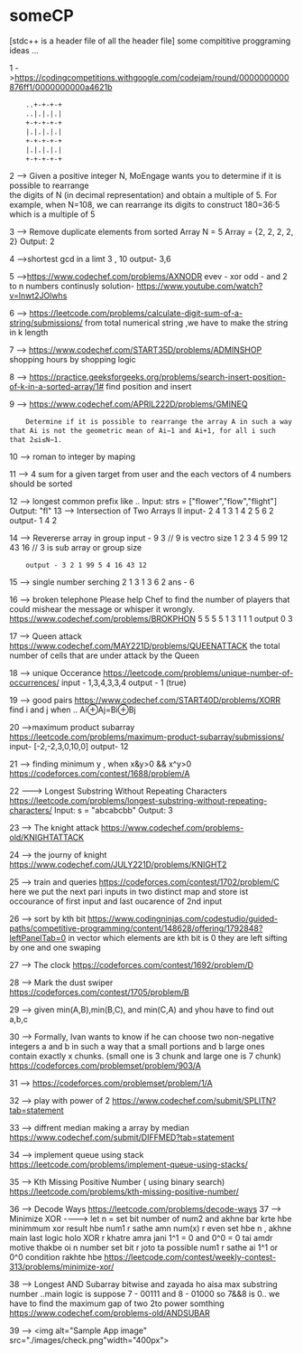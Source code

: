 # someCP
[stdc++ is a header file of all the header file]
some compititive proggraming ideas ...

1 ->https://codingcompetitions.withgoogle.com/codejam/round/0000000000876ff1/0000000000a4621b
      
        ..+-+-+-+
        ..|.|.|.|
        +-+-+-+-+
        |.|.|.|.|
        +-+-+-+-+
        |.|.|.|.|
        +-+-+-+-+

2 --> Given a positive integer N, MoEngage wants you to determine if it is possible  to rearrange             
                the digits of N (in decimal representation) and obtain a multiple of 5.
                For example, when N=108, we can rearrange its digits to construct 180=36⋅5 which is a multiple of 5

3 --> Remove duplicate elements from sorted Array
                N = 5
        Array = {2, 2, 2, 2, 2}
        Output: 2

4 -->shortest gcd in a limt
        3 , 10
        output- 3,6

5 -->https://www.codechef.com/problems/AXNODR
        evev - xor
        odd - and 
        2 to n numbers continusly
       solution- https://www.youtube.com/watch?v=lnwt2JOlwhs

       
6 --> https://leetcode.com/problems/calculate-digit-sum-of-a-string/submissions/
        from total numerical string ,we have to make the string in k length 
       
7 --> https://www.codechef.com/START35D/problems/ADMINSHOP
        shopping hours by shopping logic 

8 --> https://practice.geeksforgeeks.org/problems/search-insert-position-of-k-in-a-sorted-array/1#
                find position and insert

9 --> https://www.codechef.com/APRIL222D/problems/GMINEQ

        Determine if it is possible to rearrange the array A in such a way that Ai is not the geometric mean of Ai−1 and Ai+1, for all i such that 2≤i≤N−1.

10 --> roman to integer by maping


11 --> 4 sum for a given target from user 
        and the each vectors of 4 numbers should be sorted

12 --> longest common prefix like ..
                Input: strs = ["flower","flow","flight"]
                Output: "fl"
13 --> Intersection of Two Arrays II
        input-  2 4 1 
                3 1 4 2 5 6 2
        output- 1 4 2

14 --> Revererse array in group 
        input - 9 3                             // 9 is vectro size
                1 2 3 4 5 99 12 43 16           // 3 is sub array or group size
         
        output - 3 2 1 99 5 4 16 43 12

15 --> single number serching 
        2 1 3 1 3 6 2
        ans - 6

16 --> broken telephone 
        Please help Chef to find the number of players that could mishear the message or whisper it wrongly.
        https://www.codechef.com/problems/BROKPHON
        5 5 5 5
        1 3 1 1 1
        output
        0
        3

17 --> Queen attack
        https://www.codechef.com/MAY221D/problems/QUEENATTACK
        the total number of cells that are under attack by the Queen

18 --> unique Occerance 
        https://leetcode.com/problems/unique-number-of-occurrences/
                input - 1,3,4,3,3,4
                output - 1 (true)

19 --> good pairs 
        https://www.codechef.com/START40D/problems/XORR
       find i and j when .. Ai⊕Aj=Bi⊕Bj

20 -->maximum product subarray 
        https://leetcode.com/problems/maximum-product-subarray/submissions/
        input- [-2,-2,3,0,10,0]
        output- 12

21 --> finding minimum y , when x&y>0  &&  x^y>0
        https://codeforces.com/contest/1688/problem/A
       
22 ---> Longest Substring Without Repeating Characters
        https://leetcode.com/problems/longest-substring-without-repeating-characters/
        Input: s = "abcabcbb"
        Output: 3

23 --> The knight attack
        https://www.codechef.com/problems-old/KNIGHTATTACK

24 --> the journy of knight
        https://www.codechef.com/JULY221D/problems/KNIGHT2

25 --> train and queries 
        https://codeforces.com/contest/1702/problem/C
        here we put the next pari inputs in two distinct map and store ist occourance of first input and last oucarence of 2nd input

26 --> sort by kth bit
       https://www.codingninjas.com/codestudio/guided-paths/competitive-programming/content/148628/offering/1792848?leftPanelTab=0
       in vector which elements are kth bit is 0 they are left sifting by one and one swaping

27 --> The clock
        https://codeforces.com/contest/1692/problem/D

28 --> Mark the dust swiper
        https://codeforces.com/contest/1705/problem/B

29 --> given min(A,B),min(B,C), and min(C,A) and yhou have to find out a,b,c

30 --> Formally, Ivan wants to know if he can choose two non-negative integers a and b in such a way that a small portions and b large 
       ones contain exactly x chunks. (small one is 3 chunk and large one is 7 chunk)
       https://codeforces.com/problemset/problem/903/A

31 --> https://codeforces.com/problemset/problem/1/A

32 --> play with power of 2 https://www.codechef.com/submit/SPLITN?tab=statement

33 --> diffrent median making a array by median
        https://www.codechef.com/submit/DIFFMED?tab=statement

34 --> implement queue using stack
        https://leetcode.com/problems/implement-queue-using-stacks/

35 --> Kth Missing Positive Number ( using binary search)
        https://leetcode.com/problems/kth-missing-positive-number/

36 --> Decode Ways
        https://leetcode.com/problems/decode-ways
37 --> Minimize XOR   ----> let n = set bit number of num2 and akhne bar krte hbe minimmum xor result hbe num1 r sathe amn num(x) r even set hbe n , akhne main last logic holo XOR r khatre amra jani 1^1 = 0 and 0^0 = 0 tai amdr motive thakbe oi n number set bit r joto ta possible num1 r sathe ai 1^1 or 0^0 condition rakhte hbe
        https://leetcode.com/contest/weekly-contest-313/problems/minimize-xor/

38 --> Longest AND Subarray 
        bitwise and zayada ho aisa max substring number ..main logic is suppose 7 - 00111 and 8 - 01000 so 7&&8 is 0.. we have to find the maximum gap of two 2to power somthing
        https://www.codechef.com/problems-old/ANDSUBAR

39 --> <img alt="Sample App image" src="./images/check.png"width="400px">